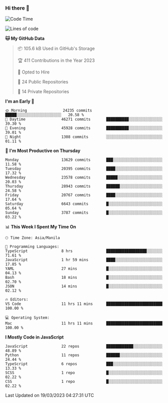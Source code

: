 ### Hi there 👋

<!--START_SECTION:waka-->
![Code Time](http://img.shields.io/badge/Code%20Time-155%20hrs%2044%20mins-blue)

![Lines of code](https://img.shields.io/badge/From%20Hello%20World%20I%27ve%20Written-55.2%20million%20lines%20of%20code-blue)

**🐱 My GitHub Data** 

> 📦 105.6 kB Used in GitHub's Storage 
 > 
> 🏆 411 Contributions in the Year 2023
 > 
> 💼 Opted to Hire
 > 
> 📜 24 Public Repositories 
 > 
> 🔑 14 Private Repositories 
 > 
**I'm an Early 🐤** 

```text
🌞 Morning                24235 commits       █████░░░░░░░░░░░░░░░░░░░░   20.58 % 
🌆 Daytime                46271 commits       ██████████░░░░░░░░░░░░░░░   39.30 % 
🌃 Evening                45928 commits       ██████████░░░░░░░░░░░░░░░   39.01 % 
🌙 Night                  1308 commits        ░░░░░░░░░░░░░░░░░░░░░░░░░   01.11 % 
```
📅 **I'm Most Productive on Thursday** 

```text
Monday                   13629 commits       ███░░░░░░░░░░░░░░░░░░░░░░   11.58 % 
Tuesday                  20395 commits       ████░░░░░░░░░░░░░░░░░░░░░   17.32 % 
Wednesday                23578 commits       █████░░░░░░░░░░░░░░░░░░░░   20.03 % 
Thursday                 28943 commits       ██████░░░░░░░░░░░░░░░░░░░   24.58 % 
Friday                   20767 commits       ████░░░░░░░░░░░░░░░░░░░░░   17.64 % 
Saturday                 6643 commits        █░░░░░░░░░░░░░░░░░░░░░░░░   05.64 % 
Sunday                   3787 commits        █░░░░░░░░░░░░░░░░░░░░░░░░   03.22 % 
```


📊 **This Week I Spent My Time On** 

```text
🕑︎ Time Zone: Asia/Manila

💬 Programming Languages: 
TypeScript               8 hrs               ██████████████████░░░░░░░   71.61 % 
JavaScript               1 hr 59 mins        ████░░░░░░░░░░░░░░░░░░░░░   17.85 % 
YAML                     27 mins             █░░░░░░░░░░░░░░░░░░░░░░░░   04.13 % 
Bash                     18 mins             █░░░░░░░░░░░░░░░░░░░░░░░░   02.70 % 
JSON                     14 mins             █░░░░░░░░░░░░░░░░░░░░░░░░   02.12 % 

🔥 Editors: 
VS Code                  11 hrs 11 mins      █████████████████████████   100.00 % 

💻 Operating System: 
Mac                      11 hrs 11 mins      █████████████████████████   100.00 % 
```

**I Mostly Code in JavaScript** 

```text
JavaScript               22 repos            ████████████░░░░░░░░░░░░░   48.89 % 
Python                   11 repos            ██████░░░░░░░░░░░░░░░░░░░   24.44 % 
TypeScript               6 repos             ███░░░░░░░░░░░░░░░░░░░░░░   13.33 % 
SCSS                     1 repo              █░░░░░░░░░░░░░░░░░░░░░░░░   02.22 % 
CSS                      1 repo              █░░░░░░░░░░░░░░░░░░░░░░░░   02.22 % 
```




 Last Updated on 19/03/2023 04:27:31 UTC
<!--END_SECTION:waka-->

